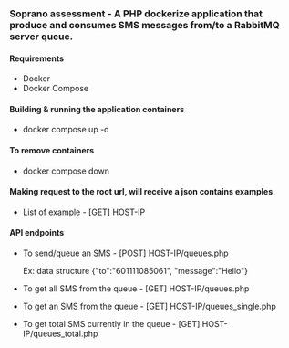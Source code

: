### Soprano assessment - A PHP dockerize application that produce and consumes SMS messages from/to a RabbitMQ server queue.

#### Requirements
- Docker
- Docker Compose

#### Building & running the application containers
- docker compose up -d

#### To remove containers
- docker compose down

#### Making request to the root url, will receive a json contains examples.
- List of example - [GET] HOST-IP

#### API endpoints
- To send/queue an SMS - [POST] HOST-IP/queues.php
  <p>Ex: data structure {"to":"601111085061", "message":"Hello"}</p>

- To get all SMS from the queue - [GET] HOST-IP/queues.php
- To get an SMS from the queue -  [GET] HOST-IP/queues_single.php
- To  get total SMS currently in the queue -  [GET] HOST-IP/queues_total.php
